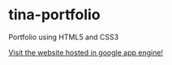 tina-portfolio
==============
Portfolio using HTML5 and CSS3

[Visit the website hosted in google app engine!](http://skillful-eon-815.appspot.com)